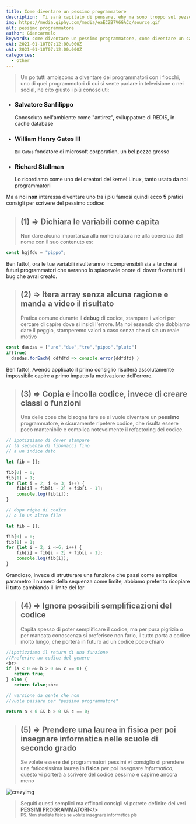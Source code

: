 ```yaml
---
title: Come diventare un pessimo programmatore
description:  Ti sarà capitato di pensare, ehy ma sono troppo sul pezzo!, bhe qui potrai peggiorare con una velocità invidiabile.
img: https://media.giphy.com/media/eaECZB7V6GACc/source.gif
alt: pessimo programmatore
author: Giancarmelo
keywords: come diventare un pessimo programmatore, come diventare un cattivo programmatore
cAt: 2021-01-10T07:12:00.000Z
uAt: 2021-01-10T07:12:00.000Z
categories: 
  - other
---
```




> Un po tutti ambiscono a diventare dei programmatori con i fiocchi, uno di quei programmotori di cui si
> sente parlare in televisione o nei social, ne cito giusto i più conosciuti: <br>

- ### Salvatore Sanfilippo 
  Conosciuto nell'ambiente come "antirez", sviluppatore di REDIS, in cache database
- ### William Henry Gates III 
  <small>Bill Gates</small>
  fondatore di microsoft corporation, un bel pezzo grosso
- ### Richard Stallman
  Lo ricordiamo come uno dei creatori del kernel Linux, tanto usato da noi programmatori

Ma a noi **non** interessa diventare uno tra i più famosi quindi ecco **5** pratici consigli per scrivere del pessimo codice:

> ## (1) => Dichiara le variabili come capita 
>
>  Non dare alcuna importanza alla nomenclatura ne alla coerenza del nome con il suo contenuto
>  es: 


``` js
const hgjfdu = "pippo";
```

Ben fatto!, ora le tue variabili risulteranno incomprensibili sia a te che ai futuri programmatori che avranno lo spiacevole onore di dover fixare tutti i bug che avrai creato.

> ## (2) => Itera array senza alcuna ragione e manda a video il risultato
>
>  Pratica comune durante il <strong>debug</strong> di codice, stampare i valori per cercare di capire dove
> si insidi l'errore. Ma noi essendo che dobbiamo dare il peggio, stamperemo valori a caso senza che ci sia
> un reale motivo


``` js
const dasdas = ["uno","due","tre","pippo","pluto"] 
if(true)
  dasdas.forEach( ddfdfd => console.error(ddfdfd) )
```

Ben fatto!, Avendo applicato il primo consiglio risulterà assolutamente impossibile capire a primo impatto la motivazione dell'errore.


> ## (3) => Copia e incolla codice, invece di creare classi o funzioni
> 
>  Una delle cose che bisogna fare se si vuole diventare un **pessimo** programmatore, è 
>  sicuramente ripetere codice, che risulta essere poco mantenibile e complica notevolmente il refactoring
>  del codice.
> 


``` js
// ipotizziamo di dover stampare 
// la sequenza di fibonacci fino 
// a un indice dato

let fib = []; 

fib[0] = 0;
fib[1] = 1;
for (let i = 2; i <= 3; i++) {
	fib[i] = fib[i - 2] + fib[i - 1];
	console.log(fib[i]);
}

// dopo righe di codice 
// o in un altro file

let fib = []; 

fib[0] = 0;
fib[1] = 1;
for (let i = 2; i <=6; i++) {
    fib[i] = fib[i - 2] + fib[i - 1];
    console.log(fib[i]);
}
``` 

Grandioso, invece di strutturare una funzione che passi come semplice parametro il numero della sequenza come limite, abbiamo preferito ricopiare il tutto cambiando il limite del for <i class="fas fa-thumbs-up"></i>

> ## (4) => Ignora possibili semplificazioni del codice 
>
> Capita spesso di poter semplificare il codice, ma per pura pigrizia o per mancata conoscenza si 
> preferisce  non farlo, il tutto porta a codice molto lungo, che porterà in futuro ad un codice poco chiaro 

``` js
//ipotizziamo il return di una funzione
//Preferire un codice del genere 
<br>
if (a < 0 && b > 0 && c == 0) {
   return true;
} else {
   return false;<br>

// versione da gente che non
//vuole passare per "pessimo programmatore"

return a < 0 && b > 0 && c == 0;
``` 

> ## (5) => Prendere una laurea in fisica per poi insegnare informatica nelle scuole di secondo grado 
> 
>  Se volete essere dei programmatori pessimi vi consiglio di prendere una faticosissima laurea in 
>  **fisica** per poi insegnare *informatica*, questo vi porterà a scrivere del codice pessimo e 
>  capirne ancora meno

![crazyimg](https://media.giphy.com/media/13GRR4ttt8hBXa/giphy.gif "gif")

> Seguiti questi semplici ma efficaci consigli vi potrete definire dei veri **PESSIMI PROGRAMMATORI</>**
> <br>
> <small>PS. Non studiate fisica se volete insegnare informatica pls </small>

</div>





